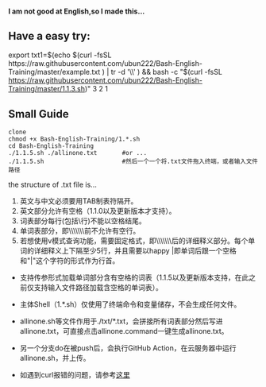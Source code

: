 #### I am not good at English,so I made this...


## Have a easy try:
export txt1=$(echo $(curl -fsSL https://raw.githubusercontent.com/ubun222/Bash-English-Training/master/example.txt ) | tr -d '\\' ) && bash -c "$(curl -fsSL https://raw.githubusercontent.com/ubun222/Bash-English-Training/master/1.1.3.sh)"  3 2 1

## Small Guide
```
clone
chmod +x Bash-English-Training/1.*.sh
cd Bash-English-Training
./1.1.5.sh ./allinone.txt       #or ...
./1.1.5.sh                      #然后一个一个将.txt文件拖入终端，或者输入文件路径
```
the structure of .txt file is...
1. 英文与中文必须要用TAB制表符隔开。
2. 英文部分允许有空格（1.1.0以及更新版本才支持）。
3. 词表部分每行(包括\行)不能以空格结尾。
3. 单词表部分，即\\\\\\\\\\\\\\前不允许有空行。
4. 若想使用v模式查询功能，需要固定格式，即\\\\\\\\\\\\\\后的详细释义部分。每个单词的详细释义上下隔至少5行，并且需要以happy |即单词后跟一个空格和"|"这个字符的形式作为行首。

* 支持传参形式加载单词部分含有空格的词表（1.1.5以及更新版本支持，在此之前仅支持输入文件路径加载含空格的单词表）。
* 主体Shell（1.*.sh）仅使用了终端命令和变量储存，不会生成任何文件。
* allinone.sh等文件作用于./txt/*.txt，会拼接所有词表部分然后写进allinone.txt，可直接点击allinone.command一键生成allinone.txt。
* 另一个分支do在被push后，会执行GitHub Action，在云服务器中运行allinone.sh，并上传。

* 如遇到curl报错的问题，请参考[这里](https://cb9919.github.io/2021/01/19/修改hosts连接githubraw/)

